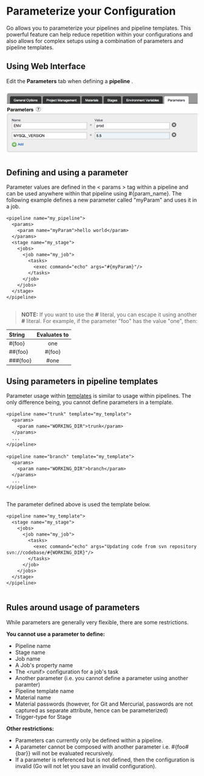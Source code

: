 # Parameterize your Configuration

Go allows you to parameterize your pipelines and pipeline templates. This powerful feature can help reduce repetition within your configurations and also allows for complex setups using a combination of parameters and pipeline templates.

## Using Web Interface

Edit the **Parameters** tab when defining a **pipeline** .

![](../resources/images/cruise/admin/use_parameters_in_configuration.png)

## Defining and using a parameter

Parameter values are defined in the < params > tag within a pipeline and can be used anywhere within that pipeline using \#{param\_name}. The following example defines a new parameter called "myParam" and uses it in a job.

``` {.code}
<pipeline name="my_pipeline">
  <params>
    <param name="myParam">hello world</param>
  </params>
  <stage name="my_stage">
    <jobs>
      <job name="my_job">
        <tasks>
          <exec command="echo" args="#{myParam}"/>
        </tasks>
      </job>
    </jobs>
  </stage>
</pipeline>
            
```

> **NOTE:** If you want to use the **\#** literal, you can escape it using another **\#** literal. For example, if the parameter "foo" has the value "one", then:

| String   | Evaluates to
|:----------|:-------------:
| #{foo} |  one
| ##{foo} |   #{foo}
| ###{foo} |#one

## Using parameters in pipeline templates

Parameter usage within [templates](pipeline_templates.html#pipelinetemplates) is similar to usage within pipelines. The only difference being, you cannot define parameters in a template.

``` {.code}
<pipeline name="trunk" template="my_template">
  <params>
    <param name="WORKING_DIR">trunk</param>
  </params>
  ...
</pipeline>

<pipeline name="branch" template="my_template">
  <params>
    <param name="WORKING_DIR">branch</param>
  </params>
  ...
</pipeline>
            
```

The parameter defined above is used the template below.

``` {.code}
<pipeline name="my_template">
  <stage name="my_stage">
    <jobs>
      <job name="my_job">
        <tasks>
          <exec command="echo" args="Updating code from svn repository svn://codebase/#{WORKING_DIR}"/>
        </tasks>
      </job>
    </jobs>
  </stage>
</pipeline>
            
```

## Rules around usage of parameters

While parameters are generally very flexible, there are some restrictions.

**You cannot use a parameter to define:**

-   Pipeline name
-   Stage name
-   Job name
-   A Job's property name
-   The \<runif\> configuration for a job's task
-   Another parameter (i.e. you cannot define a parameter using another paramter)
-   Pipeline template name
-   Material name
-   Material passwords (however, for Git and Mercurial, passwords are not captured as separate attribute, hence can be parameterized)
-   Trigger-type for Stage

**Other restrictions:**

-   Parameters can currently only be defined within a pipeline.
-   A parameter cannot be composed with another parameter i.e. \#{foo\#{bar}} will not be evaluated recursively.
-   If a parameter is referenced but is not defined, then the configuration is invalid (Go will not let you save an invalid configuration).
